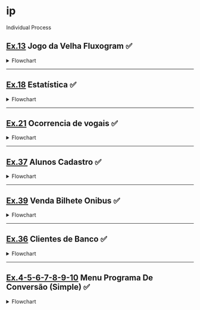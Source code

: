 # ip
Individual Process

## [Ex.13](13-jogodavelha.c) Jogo da Velha Fluxogram :white_check_mark:

<details>
<summary>Flowchart </summary>

![jogodavelha](13-jogodavelha.png)

</details>

---

## [Ex.18](18-estatistica.c) Estatística :white_check_mark:

<details>
<summary>Flowchart </summary>

![estatistica](18-estatistica.png)

</details>

---

## [Ex.21](21-ocorrenciadevogais.c) Ocorrencia de vogais :white_check_mark:

<details>
<summary>Flowchart </summary>

![ocorrenciadevogais](21-ocorrenciadevogais.png)

</details>

---

## [Ex.37](37-estudantecadastro.c) Alunos Cadastro :white_check_mark:

<details>
<summary>Flowchart </summary>

![alunocadastro](37-estudantecadastro.png)

</details>

---

## [Ex.39](39-onibusbilhete.c) Venda Bilhete Onibus :white_check_mark:

<details>
<summary>Flowchart </summary>

![bilheteonibus](39-onibusbilhete.png)

</details>

---

## [Ex.36](36-clientesbanco.c) Clientes de Banco :white_check_mark:

<details>
<summary>Flowchart </summary>

![clientesbanco](36-clientesbanco.png)

</details>

---

## [Ex.4-5-6-7-8-9-10](4-5-6-7-8-9-10-conversao.c) Menu Programa De Conversão (Simple) :white_check_mark:

<details>
<summary>Flowchart </summary>

#### Temperatura, Volume, Peso, Distância
![menudeconversao](4-5-6-7-8-9-10-conversao.png)

</details>